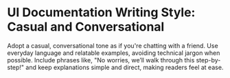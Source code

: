 # UI Documentation Writing Style: Casual and Conversational

Adopt a casual, conversational tone as if you're chatting with a friend. Use everyday language and relatable examples, avoiding technical jargon when possible. Include phrases like, "No worries, we’ll walk through this step-by-step!" and keep explanations simple and direct, making readers feel at ease.
